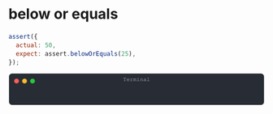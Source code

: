 # below or equals

```js
assert({
  actual: 50,
  expect: assert.belowOrEquals(25),
});
```

![img](<./assert_between/below or equals.svg>)

